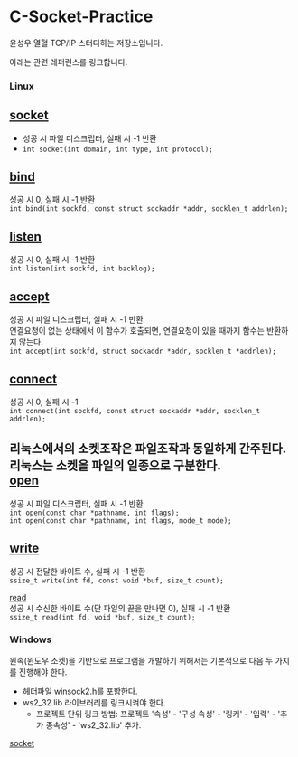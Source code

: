 # C-Socket-Practice

윤성우 열혈 TCP/IP 스터디하는 저장소입니다.  

아래는 관련 레퍼런스를 링크합니다.
### Linux
[socket](http://man7.org/linux/man-pages/man2/socket.2.html)  
-----
- 성공 시 파일 디스크립터, 실패 시 -1 반환  
- `int socket(int domain, int type, int protocol);`  

[bind](http://man7.org/linux/man-pages/man2/bind.2.html)  
-----
성공 시 0, 실패 시 -1 반환  
`int bind(int sockfd, const struct sockaddr *addr, socklen_t addrlen);`  

[listen](http://man7.org/linux/man-pages/man2/listen.2.html)  
-----
성공 시 0, 실패 시 -1 반환  
`int listen(int sockfd, int backlog);`  

[accept](http://man7.org/linux/man-pages/man2/accept.2.html)  
-----
성공 시 파일 디스크립터, 실패 시 -1 반환  
연결요청이 없는 상태에서 이 함수가 호출되면, 연결요청이 있을 때까지 함수는 반환하지 않는다.  
`int accept(int sockfd, struct sockaddr *addr, socklen_t *addrlen);`  

[connect](http://man7.org/linux/man-pages/man2/connect.2.html)  
-----
성공 시 0, 실패 시 -1  
`int connect(int sockfd, const struct sockaddr *addr, socklen_t addrlen);`  


리눅스에서의 소켓조작은 파일조작과 동일하게 간주된다. 리눅스는 소켓을 파일의 일종으로 구분한다.  
[open](http://man7.org/linux/man-pages/man2/open.2.html)  
-----
성공 시 파일 디스크립터, 실패 시 -1 반환  
`int open(const char *pathname, int flags);`  
`int open(const char *pathname, int flags, mode_t mode);`  

[write](http://man7.org/linux/man-pages/man2/write.2.html)  
-----
성공 시 전달한 바이트 수, 실패 시 -1 반환  
`ssize_t write(int fd, const void *buf, size_t count);`

[read](http://man7.org/linux/man-pages/man2/read.2.html)  
성공 시 수신한 바이트 수(단 파일의 끝을 만나면 0), 실패 시 -1 반환  
`ssize_t read(int fd, void *buf, size_t count);`  


### Windows  
윈속(윈도우 소켓)을 기반으로 프로그램을 개발하기 위해서는 기본적으로 다음 두 가지를 진행해야 한다.
- 헤더파일 winsock2.h를 포함한다.  
- ws2_32.lib 라이브러리를 링크시켜야 한다.  
  - 프로젝트 단위 링크 방법: 프로젝트 '속성' - '구성 속성' - '링커' - '입력' - '추가 종속성' - 'ws2_32.lib' 추가.  

[socket](https://msdn.microsoft.com/en-us/library/windows/desktop/ms740506(v=vs.85).aspx)  
